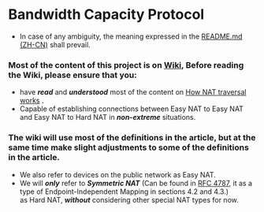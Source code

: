 # Bandwidth Capacity Protocol
* In case of any ambiguity, the meaning expressed in the [README.md (ZH-CN)](./README.md) shall prevail.

### Most of the content of this project is on [Wiki](https://github.com/Xor7Studio/Bandwidth-Capacity-Protocol/wiki), Before reading the Wiki, please ensure that you:
* have **_read_** and **_understood_** most of the content on [How NAT traversal works](https://tailscale.com/blog/how-nat-traversal-works/) .
* Capable of establishing connections between Easy NAT to Easy NAT and Easy NAT to Hard NAT in **_non-extreme_** situations.

### The wiki will use most of the definitions in the article, but at the same time make slight adjustments to some of the definitions in the article.
* We also refer to devices on the public network as Easy NAT.
* We will **_only_** refer to **_Symmetric NAT_** (Can be found in [RFC 4787](https://www.rfc-editor.org/rfc/rfc4787), it as a type of Endpoint-Independent Mapping in sections 4.2 and 4.3.)   
as Hard NAT, **_without_** considering other special NAT types for now.
